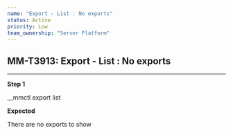 ```yaml
---
name: "Export - List : No exports"
status: Active
priority: Low
team_ownership: "Server Platform"
---
```


## MM-T3913: Export - List : No exports

---

**Step 1**

__mmctl export list

**Expected**

There are no exports to show
